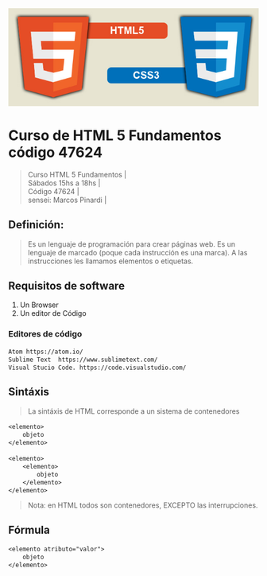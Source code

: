 <img src="https://github.com/exegeses/HTML5-47624/blob/main/imagenes/html5-css3.jpg">

# Curso de HTML 5 Fundamentos código 47624

>Curso HTML 5 Fundamentos |  
>Sábados 15hs a 18hs |  
>Código 47624 |  
>sensei: Marcos Pinardi |  


## Definición: 

>Es un lenguaje de programación para crear páginas web. 
>Es un lenguaje de marcado (poque cada instrucción es una marca).
>A las instrucciones les llamamos elementos o etiquetas. 

## Requisitos de software

  1. Un Browser   
  2. Un editor de Código  


### Editores de código

	Atom https://atom.io/    
	Sublime Text  https://www.sublimetext.com/   
	Visual Stucio Code. https://code.visualstudio.com/

## Sintáxis

>La sintáxis de HTML corresponde a un sistema de contenedores	

	<elemento>
		objeto
	</elemento>

	<elemento>
		<elemento>
			objeto
		</elemento>
	</elemento>

> Nota: en HTML todos son contenedores, EXCEPTO las interrupciones.


## Fórmula

    <elemento atributo="valor">
    	objeto
	</elemento>


